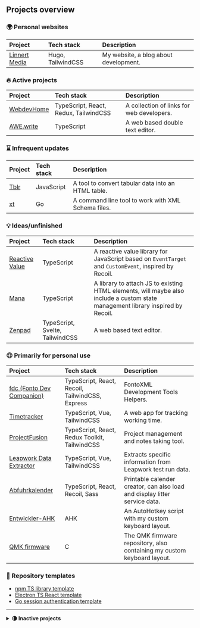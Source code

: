 ## Projects overview

### 🌍 Personal websites

| Project | Tech stack | Description |
| :------ | :--------- | :---------- |
| [Linnert Media](https://github.com/alinnert/linnertmedia) | Hugo, TailwindCSS | My website, a blog about development. |

### 🔥 Active projects

| Project | Tech stack | Description |
| :------ | :--------- | :---------- |
| [WebdevHome](https://github.com/webdevhome/webdevhome.github.io) | TypeScript, React, Redux, TailwindCSS | A collection of links for web developers. |
| [AWE.write](https://github.com/alinnert/awewrite) | TypeScript | A web based double text editor. |

### ⌛️ Infrequent updates

| Project | Tech stack | Description |
| :------ | :--------- | :---------- |
| [Tblr](https://github.com/alinnert/tblr) | JavaScript | A tool to convert tabular data into an HTML table. |
| [xt](https://github.com/alinnert/xt) | Go | A command line tool to work with XML Schema files. |

### 💡 Ideas/unfinished

| Project | Tech stack | Description |
| :------ | :--------- | :---------- |
| [Reactive Value](https://github.com/alinnert/reactive-value) | TypeScript | A reactive value library for JavaScript based on `EventTarget` and `CustomEvent`, inspired by Recoil. |
| [Mana](https://github.com/alinnert/mana) | TypeScript | A library to attach JS to existing HTML elements, will maybe also include a custom state management library inspired by Recoil. |
| [Zenpad](https://github.com/alinnert/zenpad) | TypeScript, Svelte, TailwindCSS | A web based text editor. |

### 🙃 Primarily for personal use

| Project | Tech stack | Description |
| :------ | :--------- | :---------- |
| [fdc (Fonto Dev Companion)](https://github.com/alinnert/fdc) | TypeScript, React, Recoil, TailwindCSS, Express | FontoXML Development Tools Helpers. |
| [Timetracker](https://github.com/alinnert/timetracker) | TypeScript, Vue, TailwindCSS | A web app for tracking working time. |
| [ProjectFusion](https://github.com/alinnert/project-fusion) | TypeScript, React, Redux Toolkit, TailwindCSS | Project management and notes taking tool. |
| [Leapwork Data Extractor](https://github.com/alinnert/leapwork-data-extractor) | TypeScript, Vue, TailwindCSS | Extracts specific information from Leapwork test run data. |
| [Abfuhrkalender](https://github.com/alinnert/abfuhrkalender) | TypeScript, React, Recoil, Sass | Printable calender creator, can also load and display litter service data. |
| [Entwickler-AHK](https://github.com/alinnert/entwickler-ahk) | AHK | An AutoHotkey script with my custom keyboard layout. |
| [QMK firmware](https://github.com/alinnert/qmk_firmware) | C | The QMK firmware repository, also containing my custom keyboard layout. |

### 📄 Repository templates

- [npm TS library template](https://github.com/alinnert/npm-ts-library)
- [Electron TS React template](https://github.com/alinnert/electron-ts-react-template)
- [Go session authentication template](https://github.com/alinnert/go-session-auth-template)

<hr>

<details>

<summary><strong>🌘 Inactive projects</strong></summary>

### ❓ Unknown / no plans currently

| Project | Tech stack | Description |
| :------ | :--------- | :---------- |
| [Markdown CLI](https://github.com/alinnert/markdown-cli) | JavaScript | A CLI tool to quickly convert markdown to html. (*I don't need it anymore*) |
| [Protofiles](https://github.com/alinnert/protofiles) | TypeScript | Tool to create new files by templates. (*Not sure if I'll continue working on this*) |
| [SSH Tool](https://github.com/alinnert/sshtool) | Dart | SSH tools with planned GUI. (*Not sure if I'll continue working on this*) |
| [Type Case](https://github.com/alinnert/type-case) | JavaScript | Text editor for ChromeOS. (*Will probably be replaced by [Zenpad](https://github.com/alinnert/zenpad)*) |

### 🧹 Craft CMS 2 Plugins (no active development)

| Project | Tech stack | Description |
| :------ | :--------- | :---------- |
| [Vistor Counter](https://github.com/alinnert/craft-plugin-visitorcounter) | PHP | A plugin that displays a visitor counter in Craft's Control Panel. |
| [XLS2HTML Twig Filter](https://github.com/alinnert/craft-plugin-xls2html-twig-filter) | PHP | A Twig filter for Craft that converts data copied from MS Excel to an HTML table. |

### 📦 Archived

| Project | Tech stack | Description |
| :------ | :--------- | :---------- |
| [TState](https://github.com/alinnert/tstate) | TS | State management library. (*Will likely be replaced by [Mana](https://github.com/alinnert/mana)'s state management library*) |

</details>
